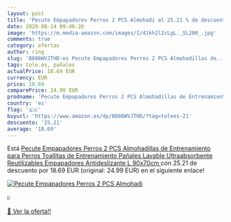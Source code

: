 ```yaml
---
layout: post
title: 'Pecute Empapadores Perros 2 PCS Almohadi al 25.21 % de descuento'
date: 2020-08-14 09:46:26
image: 'https://m.media-amazon.com/images/I/41kh2l2cLgL._SL200_.jpg'
comments: true
category: ofertas
author: ring
slug: 'B086WVJTHD-es Pecute Empapadores Perros 2 PCS Almohadillas de...'
tags: tole.es, pañales
actualPrice: 18.69 EUR
currency: EUR
price: 18.69
comparePrice: 24.99 EUR
prodname: 'Pecute Empapadores Perros 2 PCS Almohadillas de Entrenamiento para Perros Toallitas de Entrenamiento Pañales Lavable Ultraabsorbente Reutilizables Empapadores Antideslizante  L 90x70cm '
country: 'es'
flag: '🇪🇸'
buyurl: 'https://www.amazon.es/dp/B086WVJTHD/?tag=tolees-21'
descuento: '25.21'
average: '18.69'
---
```


Está [Pecute Empapadores Perros 2 PCS Almohadillas de Entrenamiento para Perros Toallitas de Entrenamiento Pañales Lavable Ultraabsorbente Reutilizables Empapadores Antideslizante  L 90x70cm ](https://www.amazon.es/dp/B086WVJTHD/?tag=tolees-21) con 25.21 de descuento por 18.69 EUR (original: 24.99 EUR) en el siguiente enlace!

[![Pecute Empapadores Perros 2 PCS Almohadi](https://m.media-amazon.com/images/I/41kh2l2cLgL._SL200_.jpg)](https://www.amazon.es/dp/B086WVJTHD/?tag=tolees-21)

ℹ️:


[🛒 Ver la oferta!!](https://www.amazon.es/dp/B086WVJTHD/?tag=tolees-21)
